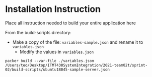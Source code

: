# Installation Instruction

Place all instruction needed to build your entire application here

From the build-scripts directory:

* Make a copy of the file: `variables-sample.json` and rename it to `variables.json`
  * Modify the values in `variables.json`

`packer build --var-file ./variables.json /Users/teo/Desktop/ITMT430SystemIntegration/2021-team02t/sprint-02/build-scripts/ubuntu18045-sample-server.json`
